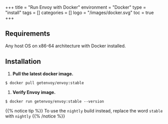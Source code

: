 +++
title = "Run Envoy with Docker"
environment = "Docker"
type = "install"
tags = []
categories = []
logo = "/images/docker.svg"
toc = true
+++

## Requirements ##

Any host OS on x86-64 architecture with Docker installed.

## Installation ##

1. **Pull the latest docker image.**
```
$ docker pull getenvoy/envoy:stable
```

1. **Verify Envoy image.**
```
$ docker run getenvoy/envoy:stable --version
```

{{% notice tip %}}
To use the `nightly` build instead, replace the word `stable` with `nightly`
{{% /notice %}}
